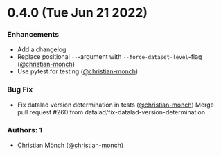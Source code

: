 # 0.4.0 (Tue Jun 21 2022)


### Enhancements

- Add a changelog
- Replace positional `--`-argument with `--force-dataset-level`-flag  ([@christian-monch](https://github.com/christian-monch))
- Use pytest for testing ([@christian-monch](https://github.com/christian-monch))


### Bug Fix

- Fix datalad version determination in tests ([@christian-monch](https://github.com/christian-monch))
    Merge pull request #260 from datalad/fix-datalad-version-determination

### Authors: 1

- Christian Mönch ([@christian-monch](https://github.com/christian-monch))
